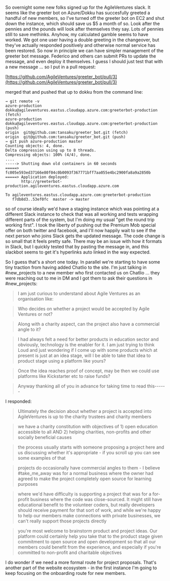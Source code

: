 So overnight some new folks signed up for the AgileVentures slack.  It seems like the greeter bot on Azure/Dokku has succesfully greeted a handful of new members, so I've turned off the greeter bot on EC2 and shut down the instance, which should save us $5 a month of so.  Look after the pennies and the pounds will look after themselves they say.  Lots of pennies still to save methinks.  Anyhow, my calculated gamble seems to have worked.  We got one user having a double greeting in the changeover, but they've actually responded positively and otherwise normal service has been restored.  So now in principle we can have simpler management of the greeter bot message.  Federico and others can submit PRs to update the message, and even deploy it themselves.  I guess I should just test that with a new message ... so I put in a pull request:

[https://github.com/AgileVentures/greeter_bot/pull/3](https://github.com/AgileVentures/greeter_bot/pull/3)

merged that and pushed that up to dokku from the command line:

```
→ git remote -v
azure-production	dokku@agileventures.eastus.cloudapp.azure.com:greeterbot-production (fetch)
azure-production	dokku@agileventures.eastus.cloudapp.azure.com:greeterbot-production (push)
origin	git@github.com:tansaku/greeter_bot.git (fetch)
origin	git@github.com:tansaku/greeter_bot.git (push)
→ git push azure-production master
Counting objects: 4, done.
Delta compression using up to 8 threads.
Compressing objects: 100% (4/4), done.
....
-----> Shutting down old containers in 60 seconds
=====> fc005e593ed37166e80f04c0b0093f367771bff7aa055e4bc2900fa8a9a2850b
=====> Application deployed:
       http://greeterbot-production.agileventures.eastus.cloudapp.azure.com

To agileventures.eastus.cloudapp.azure.com:greeterbot-production
   f7db8d3..53ef0fc  master -> master
```

so of course ideally we'd have a staging instance which was pointing at a different Slack instance to check that was all working and tests wrapping different parts of the system, but I'm doing my usual "get the round trip working first".  I took the liberty of pushing out the Premium Mob special offer on both twitter and facebook, and I'll now happily wait to see if the next person who joins Slack gets the updated message.  The code change is so small that it feels pretty safe.  There may be an issue with how it formats in Slack, but I quickly tested that by pasting the message in, and this slackbot seems to get it's hyperlinks auto linked in the way expected.

So I guess that's a short one today.  In parallel we're starting to have some tiny traction from having added Chatlio to the site.  I'm just talking in #new_projects to a new member who first contacted us on Chatlio ... they were reaching out to me in DM and I got them to ask their questions in #new_projects:

> I am just curious to understand about Agile Ventures as an organisation like:

> Who decides on whether a project would be accepted by Agile Ventures or not?

> Along with a charity aspect, can the project also have a commercial angle to it?

> I had always felt a need for better products in education sector and obviously, technology is the enabler for it. I am just trying to think Loud and just wondering if I come up with some products which at present is just at an idea stage, will I be able to take that idea to product stage using a platform like yours?

> Once the idea reaches proof of concept, may be then we could use platforms like Kickstarter etc to raise funds?

> Anyway thanking all of you in advance for taking time to read  this------

I responded:

> Ultimately the decision about whether a project is accepted into AgileVentures is up to the charity trustees and charity members

> we have a charity constitution with objectives of 1) open education accessible to all AND 2) helping charities, non-profits and other socially beneficial causes

> the process usually starts with someone proposing a project here and us discussing whether it's appropriate - if you scroll up you can see some examples of that

> projects do occasionally have commercial angles to them - I believe #take_me_away was for a normal business where the owner had agreed to make the project completely open source for learning purposes

> where we'd have difficulty is supporting a project that was for a for-profit business where the code was close-sourced.  It might still have educational benefit to the volunteer coders, but really developers should receive payment for that sort of work, and while we're happy to help our members make connections with private businesses, we can't really support those projects directly

> you're most welcome to brainstorm product and project ideas.  Our platform could certainly help you take that to the product stage given commitment to open source and open development so that all our members could benefit from the experience, and especially if you're committed to non-profit and charitable objectives

I do wonder if we need a more formal route for project proposals.  That's another part of the website ecosystem - in the first instance I'm going to keep focusing on the onboarding route for new members.
